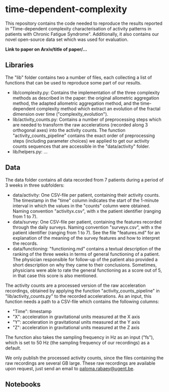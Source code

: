 # time-dependent-complexity
This repository contains the code needed to reproduce the results reported in "Time-dependent complexity characterisation of activity patterns in patients with Chronic Fatigue Syndrome". Additionally, it also contains our novel open-source data set which was used for evaluation.

**Link to paper on Arxiv/title of paper/...**

## Libraries

The "lib" folder contains two a number of files, each collecting a list of functions that can be used to reproduce some part of our results. 
- lib/complexity.py: Contains the implementation of the three complexity methods as described in the paper: the original allometric aggregation method, the adapted allometric aggregation method, and the time-dependent complexity method which extract an evolution of the fractal dimension over time ("complexity_evolution"). 
- lib/activity_counts.py: Contains a number of preprocessing steps which are needed to transform the raw accelerations (recorded along 3 orthogonal axes) into the activity counts. The function "activity_counts_pipeline" contains the exact order of preprocessing steps (including parameter choices) we applied to get our activity counts sequences that are accessible in the "data/activity" folder. 
- lib/helpers.py: ...

## Data

The data folder contains all data recorded from 7 patients during a period of 3 weeks in three subfolders:
- data/activity: One CSV-file per patient, containing their activity counts. The timestamp in the "time" column indicates the start of the 1-minute interval in which the values in the "counts" column were obtained. Naming convention "activityx.csv", with x the patient identifier (ranging from 1 to 7).
- data/survey: One CSV-file per patient, containing the features recorded through the daily surveys. Naming convention "surveyx.csv", with x the patient identifier (ranging from 1 to 7). See the file "features.md" for an explanation of the meaning of the survey features and how to interpret the records. 
- data/functioning: "functioning.md" contains a textual description of the ranking of the three weeks in terms of general functioning of a patient. The physician responsible for follow-up of the patient also provided a short description on why they came to their conclusions. Sometimes, physicians were able to rate the general functioning as a score out of 5, in that case this score is also mentioned. 

The activity counts are a processed version of the raw acceleration recordings, obtained by applying the function "activity_counts_pipeline" in "lib/activity_counts.py" to the recorded accelerations. As an input, this function needs a path to a CSV-file which contains the following columns:
- "Time": timestamp
- "X": acceleration in gravitational units measured at the X axis
- "Y": acceleration in gravitational units measured at the Y axis
- "Z": acceleration in gravitational units measured at the Z axis

The function also takes the sampling frequency in Hz as an input ("fs"), which is set to 50 Hz (the sampling frequency of our recordings) as a default. 

We only publish the processed activity counts, since the files containing the raw recordings are several GB large. These raw recordings are available upon request, just send an email to paloma.rabaey@ugent.be. 

## Notebooks

